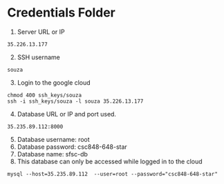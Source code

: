 # Credentials Folder


1. Server URL or IP
```
35.226.13.177
```
2. SSH username

```
souza
```
3. Login to the google cloud

```
chmod 400 ssh_keys/souza
ssh -i ssh_keys/souza -l souza 35.226.13.177
```

4. Database URL or IP and port used.
```
35.235.89.112:8000
```
5. Database username: root
6. Database password: csc848-648-star
7. Database name: sfsc-db
8. This database can only be accessed while logged in to the cloud
```
mysql --host=35.235.89.112  --user=root --password="csc848-648-star"
```
